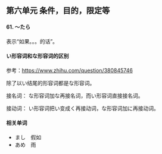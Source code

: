## 第六单元 条件，目的，限定等

#### 61. 〜たら

表示“如果。。。的话”。






#### い形容词和な形容词的区别

参考：https://www.zhihu.com/question/380845746

除了以い结尾的形容词都是な形容词。

接名词：
な形容词加な再接名词，而い形容词直接接名词。

接动词：
い形容词把い变成く再接动词，な形容词加に再接动词。




#### 相关单词
* まし　假如
* あめ　雨